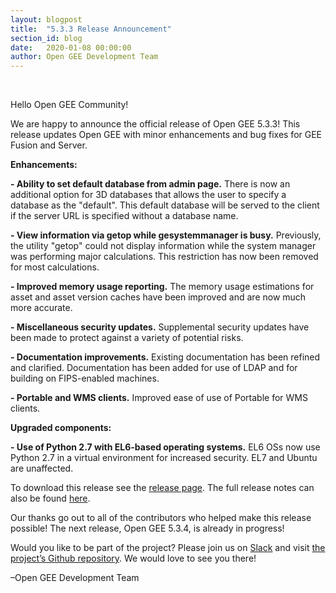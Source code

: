 ```yaml
---
layout: blogpost
title:  "5.3.3 Release Announcement"
section_id: blog
date:   2020-01-08 00:00:00
author: Open GEE Development Team
---
```


<br />

Hello Open GEE Community!
 
We are happy to announce the official release of Open GEE 5.3.3!  This release updates Open GEE with minor enhancements and bug fixes for GEE Fusion and Server.

**Enhancements:**

**- Ability to set default database from admin page.** There is now an additional option for 3D databases that allows the user to specify a database as the "default". This default database will be served to the client if the server URL is specified without a database name.

**- View information via getop while gesystemmanager is busy.**  Previously, the utility "getop" could not display information while the system manager was performing major calculations. This restriction has now been removed for most calculations. 

**- Improved memory usage reporting.**  The memory usage estimations for asset and asset version caches have been improved and are now much more accurate. 

**- Miscellaneous security updates.** Supplemental security updates have been made to protect against a variety of potential risks.

**- Documentation improvements.**  Existing documentation has been refined and clarified. Documentation has been added for use of LDAP and for building on FIPS-enabled machines. 

**- Portable and WMS clients.** Improved ease of use of Portable for WMS clients.

**Upgraded components:**

**- Use of Python 2.7 with EL6-based operating systems.**  EL6 OSs now use Python 2.7 in a virtual environment for increased security. EL7 and Ubuntu are unaffected.

To download this release see the [release page](https://github.com/google/earthenterprise/releases/tag/5.3.3-XXXX.XX). The full release notes can also be found [here](http://www.opengee.org/geedocs/5.3.3/answer/releaseNotes/relNotesGEE5_3_3.html).
 
Our thanks go out to all of the contributors who helped make this release possible! The next release, Open GEE 5.3.4, is already in progress!
 
Would you like to be part of the project? Please join us on [Slack](http://opengee.slack.com/) and visit [the project’s Github repository](https://github.com/google/earthenterprise). We would love to see you there!
 
–Open GEE Development Team
